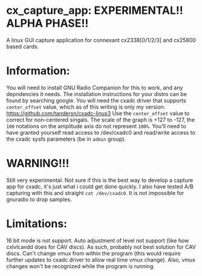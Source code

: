 # cx_capture_app:  EXPERIMENTAL!! ALPHA PHASE!!
A linux GUI capture application for connexant cx2338[0/1/2/3] and cx25800 based cards.

# Information:

  You will need to install GNU Radio Companion for this to work, and any depndencies it needs. The installation instructions for your distro can be found by searching google.
  You will need the cxadc driver that supports `center_offset` value, which as of this writing is only my version: https://github.com/tandersn/cxadc-linux3
  Use the `center_offset` value to correct for non-centered singals.
  The scale of the graph is +127 to -127, the `100` notations on the amplitude axis do not represent `100%`.
  You'll need to have granted yourself read access to /dev/cxadc0 and read/write access to the cxadc sysfs parameters (be in `admin` group).


# WARNING!!! 
  Still very experimental. Not sure if this is the best way to develop a capture app for cxadc, it's just what i could get done quickly. I also have tested A/B capturing with this and straight `cat /dev/cxadc0`.  It is not impossible for gnuradio to drop samples. 

# Limitations:
  16 bit mode is not support.
  Auto adjustment of level not support (like how cxlvlcavdd does for CAV discs). As such, probably not best solution for CAV discs.
  Can't change vmux from within the program (this would require further updates to cxadc driver to allow real time vmux change). Also, vmux changes won't be recognized while the program is running.



 
